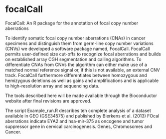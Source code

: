 focalCall
=========

FocalCall: An R package for the annotation of focal copy number aberrations

To identify somatic focal copy number aberrations (CNAs) in cancer specimens and distinguish them from germ-line copy number variations (CNVs) we developed a software package named, FocalCall. FocalCall permits user-defined size cut-offs to recognize focal aberrations and builds on established array CGH segmentation and calling algorithms. To differentiate CNAs from CNVs the algorithm can either make use of a matched normal reference signal or, if this is not available, an external CNV track. FocalCall furthermore differentiates between homozygous and hemizygous deletions as well as gains and amplifications and is applicable to high-resolution array and sequencing data. 

The tools described here will be made available through the Bioconductor website after final revisions are approved. 

The script Example_run.R describes teh complete analysis of a dataset available in GEO (GSE34575) and published by Bierkens et al. (2013) FOcal aberrations indicate EYA2 and hsa-mir-375 as oncogene and tumor suppressor gene in cervical carcinogenesis. Genes, Chromosomes and Cancer. 
